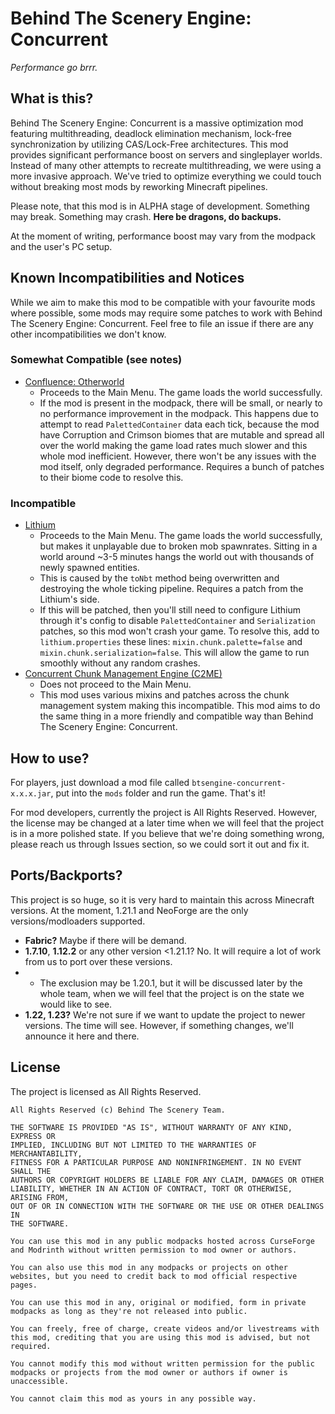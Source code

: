 # Behind The Scenery Engine: Concurrent
_Performance go brrr._

## What is this?
Behind The Scenery Engine: Concurrent is a massive optimization mod featuring multithreading, deadlock elimination mechanism, lock-free synchronization by utilizing CAS/Lock-Free architectures. This mod provides significant performance boost on servers and singleplayer worlds.
Instead of many other attempts to recreate multithreading, we were using a more invasive approach. We've tried to optimize everything we could touch without breaking most mods by reworking Minecraft pipelines.

Please note, that this mod is in ALPHA stage of development. Something may break. Something may crash. **Here be dragons, do backups.**

At the moment of writing, performance boost may vary from the modpack and the user's PC setup.

## Known Incompatibilities and Notices
While we aim to make this mod to be compatible with your favourite mods where possible, some mods may require some patches to work with Behind The Scenery Engine: Concurrent. Feel free to file an issue if there are any other incompatibilities we don't know.

### Somewhat Compatible (see notes)
- [Confluence: Otherworld](https://www.curseforge.com/minecraft/mc-mods/confluence)
  - Proceeds to the Main Menu. The game loads the world successfully.
  - If the mod is present in the modpack, there will be small, or nearly to no performance improvement in the modpack. This happens due to attempt to read `PalettedContainer` data each tick, because the mod have Corruption and Crimson biomes that are mutable and spread all over the world making the game load rates much slower and this whole mod inefficient. However, there won't be any issues with the mod itself, only degraded performance. Requires a bunch of patches to their biome code to resolve this.

### Incompatible
- [Lithium](https://www.curseforge.com/minecraft/mc-mods/lithium)
  - Proceeds to the Main Menu. The game loads the world successfully, but makes it unplayable due to broken mob spawnrates. Sitting in a world around ~3-5 minutes hangs the world out with thousands of newly spawned entities.
  - This is caused by the `toNbt` method being overwritten and destroying the whole ticking pipeline. Requires a patch from the Lithium's side.
  - If this will be patched, then you'll still need to configure Lithium through it's config to disable `PalettedContainer` and `Serialization` patches, so this mod won't crash your game. To resolve this, add to `lithium.properties` these lines: `mixin.chunk.palette=false` and `mixin.chunk.serialization=false`. This will allow the game to run smoothly without any random crashes.
- [Concurrent Chunk Management Engine (C2ME)](https://www.curseforge.com/minecraft/mc-mods/c2me)
  - Does not proceed to the Main Menu.
  - This mod uses various mixins and patches across the chunk management system making this incompatible. This mod aims to do the same thing in a more friendly and compatible way than Behind The Scenery Engine: Concurrent.

## How to use?
For players, just download a mod file called `btsengine-concurrent-x.x.x.jar`, put into the `mods` folder and run the game. That's it!

For mod developers, currently the project is All Rights Reserved. However, the license may be changed at a later time when we will feel that the project is in a more polished state. If you believe that we're doing something wrong, please reach us through Issues section, so we could sort it out and fix it.

## Ports/Backports?
This project is so huge, so it is very hard to maintain this across Minecraft versions. At the moment, 1.21.1 and NeoForge are the only versions/modloaders supported.

- **Fabric?** Maybe if there will be demand.
- **1.7.10**, **1.12.2** or any other version <1.21.1? No. It will require a lot of work from us to port over these versions.
- - The exclusion may be 1.20.1, but it will be discussed later by the whole team, when we will feel that the project is on the state we would like to see.
- **1.22, 1.23?** We're not sure if we want to update the project to newer versions. The time will see. However, if something changes, we'll announce it here and there.

## License
The project is licensed as All Rights Reserved.

```text
All Rights Reserved (c) Behind The Scenery Team.

THE SOFTWARE IS PROVIDED "AS IS", WITHOUT WARRANTY OF ANY KIND, EXPRESS OR
IMPLIED, INCLUDING BUT NOT LIMITED TO THE WARRANTIES OF MERCHANTABILITY,
FITNESS FOR A PARTICULAR PURPOSE AND NONINFRINGEMENT. IN NO EVENT SHALL THE
AUTHORS OR COPYRIGHT HOLDERS BE LIABLE FOR ANY CLAIM, DAMAGES OR OTHER
LIABILITY, WHETHER IN AN ACTION OF CONTRACT, TORT OR OTHERWISE, ARISING FROM,
OUT OF OR IN CONNECTION WITH THE SOFTWARE OR THE USE OR OTHER DEALINGS IN
THE SOFTWARE.

You can use this mod in any public modpacks hosted across CurseForge and Modrinth without written permission to mod owner or authors.

You can also use this mod in any modpacks or projects on other websites, but you need to credit back to mod official respective pages.

You can use this mod in any, original or modified, form in private modpacks as long as they're not released into public. 

You can freely, free of charge, create videos and/or livestreams with this mod, crediting that you are using this mod is advised, but not required.

You cannot modify this mod without written permission for the public modpacks or projects from the mod owner or authors if owner is unaccessible. 

You cannot claim this mod as yours in any possible way.
```
